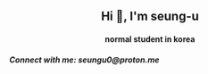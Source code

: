 <h2 align="center">Hi 👋, I'm seung-u</h1>
<h4 align="center">normal student in korea</h4>

<h5 align="left">Connect with me: seungu0@proton.me</h5>

<p align="left">
</p>
